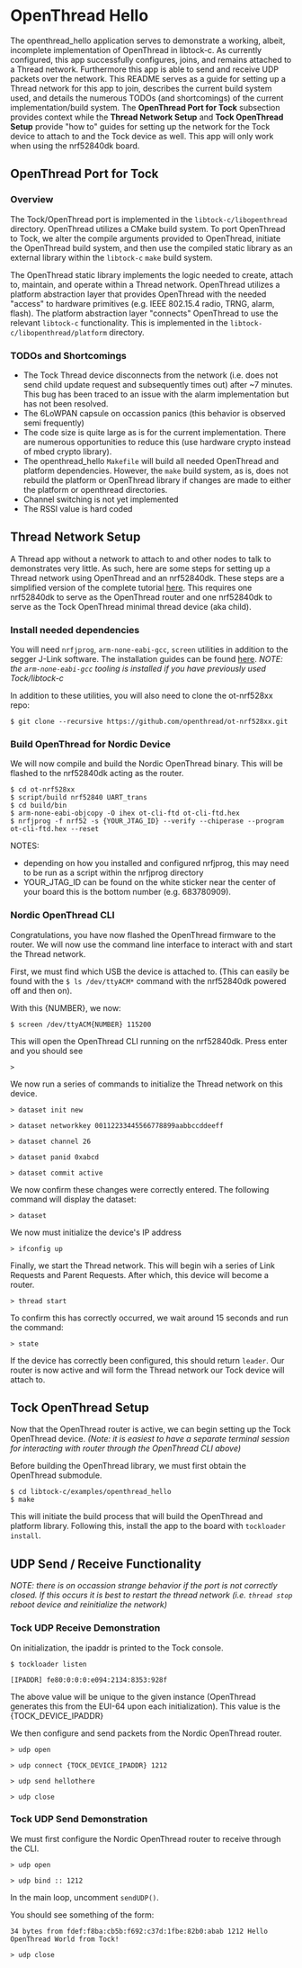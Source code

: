 # OpenThread Hello 

The openthread_hello application serves to demonstrate a working, albeit, incomplete 
implementation of OpenThread in libtock-c. As currently configured, this app successfully
configures, joins, and remains attached to a Thread network. Furthermore this app is 
able to send and receive UDP packets over the network. This README serves as a guide for
setting up a Thread network for this app to join, describes the current build system 
used, and details the numerous TODOs (and shortcomings) of the current implementation/build
system. The __OpenThread Port for Tock__ subsection provides context while the __Thread Network
Setup__ and __Tock OpenThread Setup__ provide "how to" guides for setting up the network
for the Tock device to attach to and the Tock device as well. This app will only work when using 
the nrf52840dk board.

## OpenThread Port for Tock

### Overview
The Tock/OpenThread port is implemented in the `libtock-c/libopenthread` directory. OpenThread 
utilizes a CMake build system. To port OpenThread to Tock, we alter the compile arguments 
provided to OpenThread, initiate the OpenThread build system, and then use the compiled 
static library as an external library within the `libtock-c` `make` build system. 

The OpenThread static library implements the logic needed to create, attach to, maintain,
and operate within a Thread network. OpenThread utilizes a platform abstraction layer 
that provides OpenThread with the needed "access" to hardware primitives (e.g. 
IEEE 802.15.4 radio, TRNG, alarm, flash). The platform abstraction layer "connects"
OpenThread to use the relevant `libtock-c` functionality. This is implemented in the
`libtock-c/libopenthread/platform` directory.

### TODOs and Shortcomings

- The Tock Thread device disconnects from the network (i.e. does not send child update request 
and subsequently times out) after ~7 minutes. This bug has been traced to an issue with the alarm
implementation but has not been resolved.
- The 6LoWPAN capsule on occassion panics (this behavior is observed semi frequently)
- The code size is quite large as is for the current implementation. There are numerous 
opportunities to reduce this (use hardware crypto instead of mbed crypto library).
- The openthread_hello `Makefile` will build all needed OpenThread and platform dependencies. 
However, the `make` build system, as is, does not rebuild the platform or OpenThread library 
if changes are made to either the platform or openthread directories.
- Channel switching is not yet implemented
- The RSSI value is hard coded 

## Thread Network Setup

A Thread app without a network to attach to and other nodes to talk to demonstrates very little.
As such, here are some steps for setting up a Thread network using OpenThread and an 
nrf52840dk. These steps are a simplified version of the complete tutorial [here](https://openthread.io/codelabs/openthread-hardware#13).
This requires one nrf52840dk to serve as the OpenThread router and one nrf52840dk to serve
as the Tock OpenThread minimal thread device (aka child).

### Install needed dependencies

You will need `nrfjprog`, `arm-none-eabi-gcc`, `screen` utilities in addition to the segger J-Link software.
The installation guides can be found [here](https://openthread.io/codelabs/openthread-hardware#1). _NOTE: 
the `arm-none-eabi-gcc` tooling is installed if you have previously used Tock/libtock-c_

In addition to these utilities, you will also need to clone the ot-nrf528xx repo:

```console
$ git clone --recursive https://github.com/openthread/ot-nrf528xx.git
```

### Build OpenThread for Nordic Device

We will now compile and build the Nordic OpenThread binary. This will be flashed to the 
nrf52840dk acting as the router. 

```console
$ cd ot-nrf528xx
$ script/build nrf52840 UART_trans
$ cd build/bin
$ arm-none-eabi-objcopy -O ihex ot-cli-ftd ot-cli-ftd.hex
$ nrfjprog -f nrf52 -s {YOUR_JTAG_ID} --verify --chiperase --program ot-cli-ftd.hex --reset
```

NOTES:
- depending on how you installed and configured nrfjprog, this may need to be run as a script
within the nrfjprog directory
- YOUR_JTAG_ID can be found on the white sticker near the center of your board this is the 
bottom number (e.g. 683780909).

### Nordic OpenThread CLI

Congratulations, you have now flashed the OpenThread firmware to the router. We will now 
use the command line interface to interact with and start the Thread network.

First, we must find which USB the device is attached to. (This can easily be found with the 
`$ ls /dev/ttyACM*` command with the nrf52840dk powered off and then on). 

With this {NUMBER}, we now:

```console
$ screen /dev/ttyACM{NUMBER} 115200
```

This will open the OpenThread CLI running on the nrf52840dk. Press enter and you 
should see 

```console
>
```

We now run a series of commands to initialize the Thread network on this device. 

```console
> dataset init new
```

```console
> dataset networkkey 00112233445566778899aabbccddeeff
```

```console
> dataset channel 26
```

```console
> dataset panid 0xabcd
```

```console
> dataset commit active
```

We now confirm these changes were correctly entered. The following command
will display the dataset:
```console
> dataset
```

We now must initialize the device's IP address

```console
> ifconfig up
```

Finally, we start the Thread network. This will begin wih a series of Link Requests
and Parent Requests. After which, this device will become a router. 
```console
> thread start
```

To confirm this has correctly occurred, we wait around 15 seconds and run the 
command:

```console
> state
```

If the device has correctly been configured, this should return `leader`. Our 
router is now active and will form the Thread network our Tock device will attach 
to.

## Tock OpenThread Setup

Now that the OpenThread router is active, we can begin setting up the Tock 
OpenThread device. _(Note: it is easiest to have a separate terminal session
for interacting with router through the OpenThread CLI above)_

Before building the OpenThread library, we must first obtain the OpenThread 
submodule.

```console
$ cd libtock-c/examples/openthread_hello
$ make
```

This will initiate the build process that will build the OpenThread and 
platform library. Following this, install the app to the board with `tockloader install`.

## UDP Send / Receive Functionality 

_NOTE: there is on occassion strange behavior if the port is not correctly closed. If this 
occurs it is best to restart the thread network (i.e. `thread stop` reboot device and 
reinitialize the network)_

### Tock UDP Receive Demonstration

On initialization, the ipaddr is printed to the Tock console.

```console 
$ tockloader listen
```

```console
[IPADDR] fe80:0:0:0:e094:2134:8353:928f
```

The above value will be unique to the given instance (OpenThread generates this from
the EUI-64 upon each initialization). This value is the {TOCK_DEVICE_IPADDR}

We then configure and send packets from the Nordic OpenThread router.

```console 
> udp open
```

```console
> udp connect {TOCK_DEVICE_IPADDR} 1212
```

```console
> udp send hellothere
```

```console 
> udp close
```

### Tock UDP Send Demonstration

We must first configure the Nordic OpenThread router to receive through the CLI.

```console
> udp open
```
```console
> udp bind :: 1212
```

In the main loop, uncomment `sendUDP()`.

You should see something of the form:

```console
34 bytes from fdef:f8ba:cb5b:f692:c37d:1fbe:82b0:abab 1212 Hello OpenThread World from Tock!
```

```console
> udp close
```